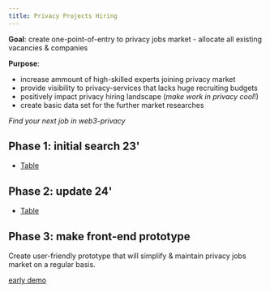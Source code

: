 ```yaml
---
title: Privacy Projects Hiring
---
```


**Goal**: create one-point-of-entry to privacy jobs market - allocate all existing vacancies & companies

**Purpose**:
- increase ammount of high-skilled experts joining privacy market
- provide visibility to privacy-services that lacks huge recruiting budgets
- positively impact privacy hiring landscape (_make work in privacy cool_!)
- create basic data set for the further market researches

_Find your next job in web3-privacy_

## Phase 1: initial search 23'

* [Table](https://docs.google.com/spreadsheets/d/1dN6bIWyOh01Dl-y1iZh-1TASZxKUefD098BUALcnUb8/edit?usp=sharing)

## Phase 2: update 24'

* [Table](https://docs.google.com/spreadsheets/d/1dN6bIWyOh01Dl-y1iZh-1TASZxKUefD098BUALcnUb8/edit?usp=sharing)

## Phase 3: make front-end prototype
Create user-friendly prototype that will simplify & maintain privacy jobs market on a regular basis.

[early demo](https://675d9cb1.jobs-6pm.pages.dev)
